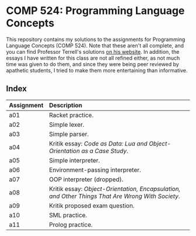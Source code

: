 # COMP 524: Programming Language Concepts
This repository contains my solutions to the assignments for Programming Language Concepts (COMP 524). Note that these aren't all complete, and you can find Professor Terrell's solutions [on his website](https://comp524sp21.cs.unc.edu/assignments_). In addition, the essays I have written for this class are not all refined either, as not much time was given to do them, and since they were being peer reviewed by apathetic students, I tried to make them more entertaining than informative.

## Index
| Assignment | Description
| :------ | :------
| a01 | Racket practice.
| a02 | Simple lexer.
| a03 | Simple parser.
| a04 | Kritik essay: _Code as Data: Lua and Object-Orientation as a Case Study_.
| a05 | Simple interpreter.
| a06 | Environment-passing interpreter.
| a07 | OOP interpreter (dropped).
| a08 | Kritik essay: _Object-Orientation, Encapsulation, and Other Things That Are Wrong With Society_.
| a09 | Kritik proposed exam question.
| a10 | SML practice.
| a11 | Prolog practice.
